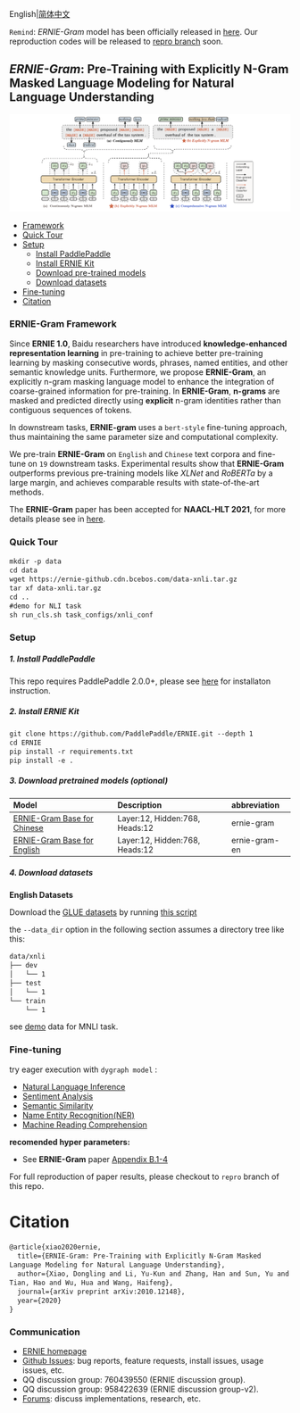 English|[简体中文](./README.zh.md)

`Remind`: *ERNIE-Gram* model has been officially released in [here](#3-download-pretrained-models-optional). Our reproduction codes will be released to [repro branch](https://github.com/PaddlePaddle/ERNIE/tree/repro) soon.


## _ERNIE-Gram_: Pre-Training with Explicitly N-Gram Masked Language Modeling for Natural Language Understanding

![ERNIE-Gram](.meta/ernie-gram.jpeg)

- [Framework](#ernie-gram-framework)
- [Quick Tour](#quick-tour)
- [Setup](#setup)
    * [Install PaddlePaddle](#1-install-paddlepaddle)
    * [Install ERNIE Kit](#2-install-ernie-kit)
    * [Download pre-trained models](#3-download-pretrained-models-optional)
    * [Download datasets](#4-download-datasets)
- [Fine-tuning](#fine-tuning)
- [Citation](#citation)

### ERNIE-Gram Framework

Since **ERNIE 1.0**, Baidu researchers have introduced **knowledge-enhanced representation learning** in pre-training to achieve better pre-training learning by masking consecutive words, phrases, named entities, and other semantic knowledge units. Furthermore, we propose **ERNIE-Gram**, an explicitly n-gram masking language model to enhance the integration of coarse-grained information for pre-training. In **ERNIE-Gram**, **n-grams** are masked and predicted directly using **explicit** n-gram identities rather than contiguous sequences of tokens.

In downstream tasks, **ERNIE-gram** uses a `bert-style` fine-tuning approach, thus maintaining the same parameter size and computational complexity.

We pre-train **ERNIE-Gram** on `English` and `Chinese` text corpora and fine-tune on `19` downstream tasks. Experimental results show that **ERNIE-Gram** outperforms previous pre-training models like *XLNet* and *RoBERTa* by a large margin, and achieves comparable results with state-of-the-art methods.

The **ERNIE-Gram** paper has been accepted for **NAACL-HLT 2021**, for more details please see in [here](https://arxiv.org/abs/2010.12148).

### Quick Tour

```shell
mkdir -p data
cd data
wget https://ernie-github.cdn.bcebos.com/data-xnli.tar.gz
tar xf data-xnli.tar.gz
cd ..
#demo for NLI task
sh run_cls.sh task_configs/xnli_conf
```

### Setup

##### 1. Install PaddlePaddle

This repo requires PaddlePaddle 2.0.0+, please see [here](https://www.paddlepaddle.org.cn/install/quick) for installaton instruction.

##### 2. Install ERNIE Kit

```shell
git clone https://github.com/PaddlePaddle/ERNIE.git --depth 1
cd ERNIE
pip install -r requirements.txt
pip install -e .
```

##### 3. Download pretrained models (optional)

| Model                                              | Description                                                  |abbreviation|
| :------------------------------------------------- | :----------------------------------------------------------- |:-----------|
| [ERNIE-Gram Base for Chinese](https://ernie-github.cdn.bcebos.com/model-ernie-gram-zh.1.tar.gz) | Layer:12, Hidden:768, Heads:12 | ernie-gram|
| [ERNIE-Gram Base for English](https://ernie-github.cdn.bcebos.com/model-ernie-gram-en.1.tar.gz) | Layer:12, Hidden:768, Heads:12 | ernie-gram-en |

##### 4. Download datasets

**English Datasets**

Download the [GLUE datasets](https://gluebenchmark.com/tasks) by running [this script](https://gist.github.com/W4ngatang/60c2bdb54d156a41194446737ce03e2e)

the `--data_dir` option in the following section assumes a directory tree like this:

```shell
data/xnli
├── dev
│   └── 1
├── test
│   └── 1
└── train
    └── 1
```

see [demo](https://ernie-github.cdn.bcebos.com/data-mnli-m.tar.gz) data for MNLI task.

### Fine-tuning

try eager execution with `dygraph model` :

  - [Natural Language Inference](./demo/finetune_classifier_distributed.py)
  - [Sentiment Analysis](./demo/finetune_sentiment_analysis.py)
  - [Semantic Similarity](./demo/finetune_classifier.py)
  - [Name Entity Recognition(NER)](./demo/finetune_ner.py)
  - [Machine Reading Comprehension](./demo/finetune_mrc.py)


**recomended hyper parameters:**

 - See **ERNIE-Gram** paper [Appendix B.1-4](https://arxiv.org/abs/2010.12148)

For full reproduction of paper results, please checkout to `repro` branch of this repo.

# Citation

```
@article{xiao2020ernie,
  title={ERNIE-Gram: Pre-Training with Explicitly N-Gram Masked Language Modeling for Natural Language Understanding},
  author={Xiao, Dongling and Li, Yu-Kun and Zhang, Han and Sun, Yu and Tian, Hao and Wu, Hua and Wang, Haifeng},
  journal={arXiv preprint arXiv:2010.12148},
  year={2020}
}
```

### Communication

- [ERNIE homepage](https://wenxin.baidu.com/)
- [Github Issues](https://github.com/PaddlePaddle/ERNIE/issues): bug reports, feature requests, install issues, usage issues, etc.
- QQ discussion group: 760439550 (ERNIE discussion group).
- QQ discussion group: 958422639 (ERNIE discussion group-v2).
- [Forums](http://ai.baidu.com/forum/topic/list/168?pageNo=1): discuss implementations, research, etc.
